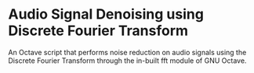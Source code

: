 # Audio Signal Denoising using Discrete Fourier Transform
An Octave script that performs noise reduction on audio signals using the Discrete Fourier Transform through the in-built fft module of GNU Octave.
